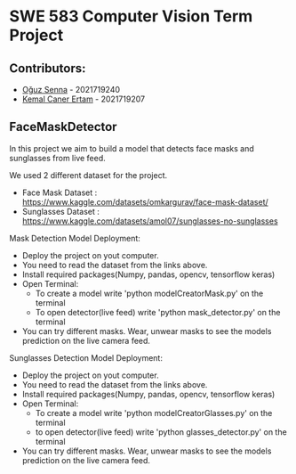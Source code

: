 # SWE 583 Computer Vision Term Project
## Contributors:
* [Oğuz Senna](https://github.com/oguzsenna) - 2021719240
* [Kemal Caner Ertam](https://github.com/ckertam) - 2021719207


## FaceMaskDetector
In this project we aim to build a model that detects face masks and sunglasses from live feed.

We used 2 different dataset for the project.
* Face Mask Dataset : https://www.kaggle.com/datasets/omkargurav/face-mask-dataset/
* Sunglasses Dataset : https://www.kaggle.com/datasets/amol07/sunglasses-no-sunglasses 

Mask Detection Model Deployment:

* Deploy the project on yout computer.
* You need to read the dataset from the links above.
* Install required packages(Numpy, pandas, opencv, tensorflow keras)
* Open Terminal:
  * To create a model write 'python modelCreatorMask.py' on the terminal
  * To open detector(live feed) write 'python mask_detector.py' on the terminal
* You can try different masks. Wear, unwear masks to see the models prediction on the live camera feed.

Sunglasses Detection Model Deployment:

* Deploy the project on yout computer.
* You need to read the dataset from the links above.
* Install required packages(Numpy, pandas, opencv, tensorflow keras)
* Open Terminal:
  * To create a model write 'python modelCreatorGlasses.py' on the terminal
  * to open detector(live feed) write 'python glasses_detector.py' on the terminal
* You can try different masks. Wear, unwear masks to see the models prediction on the live camera feed.



